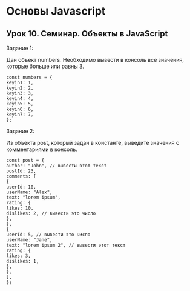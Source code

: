 # Основы Javascript
## Урок 10. Семинар. Объекты в JavaScript

Задание 1:

Дан объект numbers. Необходимо вывести в консоль все значения,
которые больше или равны 3.

```
const numbers = {
keyin1: 1,
keyin2: 2,
keyin3: 3,
keyin4: 4,
keyin5: 5,
keyin6: 6,
keyin7: 7,
};
```

Задание 2:

Из объекта post, который задан в константе, выведите значения с
комментариями в консоль.

```
const post = {
author: "John", // вывести этот текст
postId: 23,
comments: [
{
userId: 10,
userName: "Alex",
text: "lorem ipsum",
rating: {
likes: 10,
dislikes: 2, // вывести это число
},
},
{
userId: 5, // вывести это число
userName: "Jane",
text: "lorem ipsum 2", // вывести этот текст
rating: {
likes: 3,
dislikes: 1,
},
},
],
};
```
